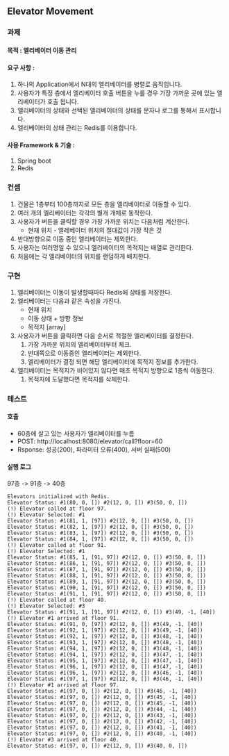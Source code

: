 ## Elevator Movement
### 과제
#### 목적 : 엘리베이터 이동 관리
####  요구 사항 :
1. 하나의 Application에서 N대의 엘리베이터를 병렬로 움직입니다.
2. 사용자가 특정 층에서 엘리베이터 호출 버튼을 누를 경우 가장 가까운 곳에 있는 엘리베이터가 호출 됩니다.
3. 엘리베이터의 상태와 선택된 엘리베이터의 상태를 문자나 로그를 통해서 표시합니다.
4. 엘리베이터의 상태 관리는 Redis를 이용합니다.
####   사용 Framework & 기술 :
1. Spring boot
2. Redis

### 컨셉
1. 건물은 1층부터 100층까지로 모든 층을 엘리베이터로 이동할 수 있다.
2. 여러 개의 엘리베이터는 각각의 별개 개체로 동작한다.
3. 사용자가 버튼을 클릭할 경우 가장 가까운 위치는 다음처럼 계산한다.
   - 현재 위치 - 엘레베이터 위치의 절대값이 가장 작은 것
4. 반대방향으로 이동 중인 엘리베이터는 제외한다.
5. 사용자는 여러명일 수 있으니 엘리베이터의 목적지는 배열로 관리한다.
6. 처음에는 각 엘리베이터의 위치를 랜덤하게 배치한다.

### 구현
1. 엘리베이터는 이동이 발생할때마다 Redis에 상태를 저장한다.
2. 엘리베이터는 다음과 같은 속성을 가진다.
   - 현재 위치
   - 이동 상태 + 방향 정보
   - 목적지 [array]
3. 사용자가 버튼을 클릭하면 다음 순서로 적절한 엘리베이터를 결정한다.
   1. 가장 가까운 위치의 엘리베이터부터 체크.
   2. 반대쪽으로 이동중인 엘리베이터는 제외한다.
   3. 엘리베이터가 결정 되면 해당 엘리베이터에 목적지 정보를 추가한다.
4. 엘리베이터는 목적지가 비어있지 않다면 매초 목적지 방향으로 1층씩 이동한다.
   1. 목적지에 도달했다면 목적지를 삭제한다.


### 테스트
#### 호출
- 60층에 살고 있는 사용자가 엘리베이터를 누름
- POST: http://localhost:8080/elevator/call?floor=60
- Rsponse: 성공(200), 파라미터 오류(400), 서버 실패(500)
#### 실행 로그
97층 -> 91층 -> 40층
```
Elevators initialized with Redis.
Elevator Status: #1(80, 0, []) #2(12, 0, []) #3(50, 0, [])
(!) Elevator called at floor 97.
(!) Elevator Selected: #1
Elevator Status: #1(81, 1, [97]) #2(12, 0, []) #3(50, 0, [])
Elevator Status: #1(82, 1, [97]) #2(12, 0, []) #3(50, 0, [])
Elevator Status: #1(83, 1, [97]) #2(12, 0, []) #3(50, 0, [])
Elevator Status: #1(84, 1, [97]) #2(12, 0, []) #3(50, 0, [])
(!) Elevator called at floor 91.
(!) Elevator Selected: #1
Elevator Status: #1(85, 1, [91, 97]) #2(12, 0, []) #3(50, 0, [])
Elevator Status: #1(86, 1, [91, 97]) #2(12, 0, []) #3(50, 0, [])
Elevator Status: #1(87, 1, [91, 97]) #2(12, 0, []) #3(50, 0, [])
Elevator Status: #1(88, 1, [91, 97]) #2(12, 0, []) #3(50, 0, [])
Elevator Status: #1(89, 1, [91, 97]) #2(12, 0, []) #3(50, 0, [])
Elevator Status: #1(90, 1, [91, 97]) #2(12, 0, []) #3(50, 0, [])
Elevator Status: #1(91, 1, [91, 97]) #2(12, 0, []) #3(50, 0, [])
(!) Elevator called at floor 40.
(!) Elevator Selected: #3
Elevator Status: #1(91, 1, [91, 97]) #2(12, 0, []) #3(49, -1, [40])
(!) Elevator #1 arrived at floor 91.
Elevator Status: #1(91, 0, [97]) #2(12, 0, []) #3(49, -1, [40])
Elevator Status: #1(92, 1, [97]) #2(12, 0, []) #3(49, -1, [40])
Elevator Status: #1(92, 1, [97]) #2(12, 0, []) #3(48, -1, [40])
Elevator Status: #1(93, 1, [97]) #2(12, 0, []) #3(48, -1, [40])
Elevator Status: #1(94, 1, [97]) #2(12, 0, []) #3(48, -1, [40])
Elevator Status: #1(94, 1, [97]) #2(12, 0, []) #3(47, -1, [40])
Elevator Status: #1(95, 1, [97]) #2(12, 0, []) #3(47, -1, [40])
Elevator Status: #1(96, 1, [97]) #2(12, 0, []) #3(47, -1, [40])
Elevator Status: #1(96, 1, [97]) #2(12, 0, []) #3(46, -1, [40])
Elevator Status: #1(97, 1, [97]) #2(12, 0, []) #3(46, -1, [40])
(!) Elevator #1 arrived at floor 97.
Elevator Status: #1(97, 0, []) #2(12, 0, []) #3(46, -1, [40])
Elevator Status: #1(97, 0, []) #2(12, 0, []) #3(45, -1, [40])
Elevator Status: #1(97, 0, []) #2(12, 0, []) #3(45, -1, [40])
Elevator Status: #1(97, 0, []) #2(12, 0, []) #3(44, -1, [40])
Elevator Status: #1(97, 0, []) #2(12, 0, []) #3(43, -1, [40])
Elevator Status: #1(97, 0, []) #2(12, 0, []) #3(42, -1, [40])
Elevator Status: #1(97, 0, []) #2(12, 0, []) #3(41, -1, [40])
Elevator Status: #1(97, 0, []) #2(12, 0, []) #3(40, -1, [40])
(!) Elevator #3 arrived at floor 40.
Elevator Status: #1(97, 0, []) #2(12, 0, []) #3(40, 0, [])
```